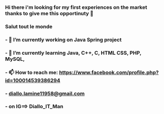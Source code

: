 ### Hi there i'm looking for my first experiences on the market thanks to give me this opportinuty 👋
### Salut tout le monde
### - 🔭 I’m currently working on Java Spring project 
### - 🌱 I’m currently learning Java, C++, C, HTML CSS, PHP, MySQL,
### - 📫 How to reach me: https://www.facebook.com/profile.php?id=100014539386294
### - diallo.lamine11958@gmail.com
### - on IG==> Diallo_IT_Man


<!--
**DialloLamine/DialloLamine** is a ✨ _special_ ✨ repository because its `README.md` (this file) appears on your GitHub profile.

Here are some ideas to get you started:

- 🔭 I’m currently working on ...
- 🌱 I’m currently learning ...
- 👯 I’m looking to collaborate on ...
- 🤔 I’m looking for help with ...
- 💬 Ask me about ...
- 📫 How to reach me: ...
- 😄 Pronouns: ...
- ⚡ Fun fact: ...
-->
